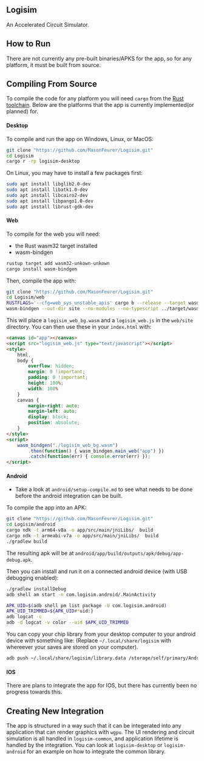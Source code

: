 ## Logisim
An Accelerated Circuit Simulator.

## How to Run
There are not currently any pre-built binaries/APKS for the app, so for any platform, it must be built from source.

## Compiling From Source
To compile the code for any platform you will need `cargo` from the [Rust toolchain](https://www.rust-lang.org/).
Below are the platforms that the app is currently implemented(or planned) for.

#### Desktop
To compile and run the app on Windows, Linux, or MacOS:
```sh
git clone "https://github.com/MasonFeurer/Logisim.git"
cd Logisim
cargo r -rp logisim-desktop
```

On Linux, you may have to install a few packages first:
```sh
sudo apt install libglib2.0-dev
sudo apt install libatk1.0-dev
sudo apt install libcairo2-dev
sudo apt install libpango1.0-dev
sudo apt install librust-gdk-dev
```

#### Web
To compile for the web you will need:
- the Rust wasm32 target installed
- wasm-bindgen
```sh
rustup target add wasm32-unkown-unkown
cargo install wasm-bindgen
```

Then, compile the app with:
```sh
git clone "https://github.com/MasonFeurer/Logisim.git"
cd Logisim/web
RUSTFLAGS='--cfg=web_sys_unstable_apis' cargo b --release --target wasm32-unknown-unknown
wasm-bindgen --out-dir site --no-modules --no-typescript ../target/wasm32-unknown-unknown/release/logisim_web.wasm
```
This will place a `logisim_web_bg.wasm` and a `logisim_web.js` in the `web/site` directory.
You can then use these in your `index.html` with:
```html
<canvas id="app"></canvas>
<script src="logisim_web.js" type="text/javascript"></script>
<style>
	html,
	body {
		overflow: hidden;
		margin: 0 !important;
		padding: 0 !important;
		height: 100%;
		width: 100%
	}
	canvas {
		margin-right: auto;
		margin-left: auto;
		display: block;
		position: absolute;
	}
</style>
<script>
	wasm_bindgen("./logisim_web_bg.wasm")
		.then(function() { wasm_bindgen.main_web("app") })
		.catch(function(err) { console.error(err) });
</script>
```

#### Android
- Take a look at `android/setup-compile.md` to see what needs to be done before the android integration can be built.

To compile the app into an APK:
```sh
git clone "https://github.com/MasonFeurer/Logisim.git"
cd Logisim/android
cargo ndk -t arm64-v8a -o app/src/main/jniLibs/  build
cargo ndk -t armeabi-v7a -o app/src/main/jniLibs/  build
./gradlew build
```
The resulting apk will be at `android/app/build/outputs/apk/debug/app-debug.apk`.

Then you can install and run it on a connected android device (with USB debugging enabled):
```sh
./gradlew installDebug
adb shell am start -n com.logisim.android/.MainActivity

APK_UID=$(adb shell pm list package -U com.logisim.android)
APK_UID_TRIMMED=${APK_UID#*uid:}
adb logcat -c
adb -d logcat -v color --uid $APK_UID_TRIMMED
```

You can copy your chip library from your desktop computer to your android device with something like:
(Replace `~/.local/share/logisim` with whereever your saves are stored on your computer).
```sh
adb push ~/.local/share/logisim/library.data /storage/self/primary/Android/data/com.logisim.android/files/
```

#### IOS
There are plans to integrate the app for IOS, but there has currently been no progress towards this.

## Creating New Integration
The app is structured in a way such that it can be integerated into any application that can render graphics with `wgpu`.
The UI rendering and circuit simulation is all handled in `logisim-common`, and application lifetime is handled by the integration.
You can look at `logisim-desktop` or `logisim-android` for an example on how to integrate the common library.
